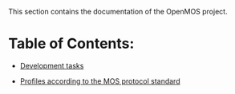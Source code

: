 This section contains the documentation of the OpenMOS project.

# Table of Contents:

- [Development tasks](./devtasks.md)

- [Profiles according to the MOS protocol standard](./profiles.md)
